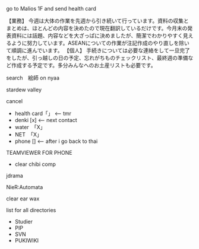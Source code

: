 go to Malios 1F and send health card

【業務】
今週は大体の作業を先週から引き続いて行っています。資料の収集とまとめは、ほとんどの内容を決めたので現在翻訳しているだけです。今月末の発表資料には話題、内容などを大ざっぱに決めましたが、簡潔でわかりやすく見えるように努力しています。ASEANについての作業が注記作成のやり直しを除いて順調に進んでいます。
【個人】
手続きについては必要な連絡をして一旦完了をしたが、引っ越しの日の予定、忘れがちものチェックリスト、最終週の準備など作成する予定です。多分みんなへのお土産リストも必要です。

search　絵師 on nyaa

stardew valley

cancel
- health card「」 <-- tmr
- denki [x] <-- next contact
- water　「X」
- NET　「X」
- phone [] <-- after i go back to thai

TEAMVIEWER FOR PHONE

- clear chibi comp 

jdrama

NieR:Automata

clear ear wax

list for all directories
- Studier
- PIP
- SVN
- PUKIWIKI
